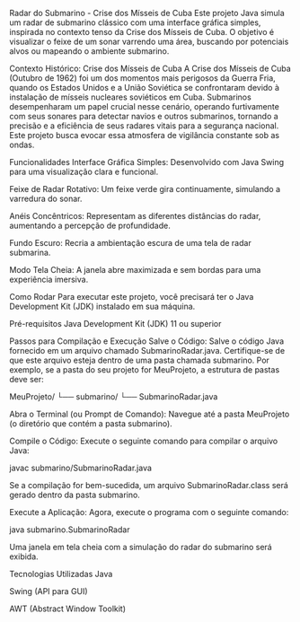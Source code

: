 Radar do Submarino - Crise dos Mísseis de Cuba
Este projeto Java simula um radar de submarino clássico com uma interface gráfica simples, inspirada no contexto tenso da Crise dos Mísseis de Cuba. O objetivo é visualizar o feixe de um sonar varrendo uma área, buscando por potenciais alvos ou mapeando o ambiente submarino.

Contexto Histórico: Crise dos Mísseis de Cuba
A Crise dos Mísseis de Cuba (Outubro de 1962) foi um dos momentos mais perigosos da Guerra Fria, quando os Estados Unidos e a União Soviética se confrontaram devido à instalação de mísseis nucleares soviéticos em Cuba. Submarinos desempenharam um papel crucial nesse cenário, operando furtivamente com seus sonares para detectar navios e outros submarinos, tornando a precisão e a eficiência de seus radares vitais para a segurança nacional. Este projeto busca evocar essa atmosfera de vigilância constante sob as ondas.

Funcionalidades
Interface Gráfica Simples: Desenvolvido com Java Swing para uma visualização clara e funcional.

Feixe de Radar Rotativo: Um feixe verde gira continuamente, simulando a varredura do sonar.

Anéis Concêntricos: Representam as diferentes distâncias do radar, aumentando a percepção de profundidade.

Fundo Escuro: Recria a ambientação escura de uma tela de radar submarina.

Modo Tela Cheia: A janela abre maximizada e sem bordas para uma experiência imersiva.

Como Rodar
Para executar este projeto, você precisará ter o Java Development Kit (JDK) instalado em sua máquina.

Pré-requisitos
Java Development Kit (JDK) 11 ou superior

Passos para Compilação e Execução
Salve o Código:
Salve o código Java fornecido em um arquivo chamado SubmarinoRadar.java. Certifique-se de que este arquivo esteja dentro de uma pasta chamada submarino.
Por exemplo, se a pasta do seu projeto for MeuProjeto, a estrutura de pastas deve ser:

MeuProjeto/
└── submarino/
    └── SubmarinoRadar.java

Abra o Terminal (ou Prompt de Comando):
Navegue até a pasta MeuProjeto (o diretório que contém a pasta submarino).

Compile o Código:
Execute o seguinte comando para compilar o arquivo Java:

javac submarino/SubmarinoRadar.java

Se a compilação for bem-sucedida, um arquivo SubmarinoRadar.class será gerado dentro da pasta submarino.

Execute a Aplicação:
Agora, execute o programa com o seguinte comando:

java submarino.SubmarinoRadar

Uma janela em tela cheia com a simulação do radar do submarino será exibida.

Tecnologias Utilizadas
Java

Swing (API para GUI)

AWT (Abstract Window Toolkit)

